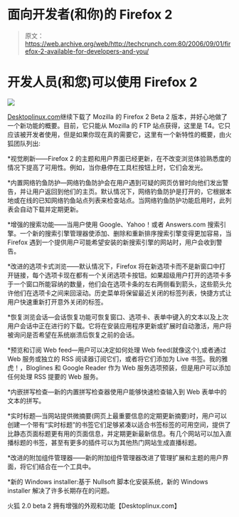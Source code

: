 # 面向开发者(和你)的 Firefox 2

> 原文：<https://web.archive.org/web/http://techcrunch.com:80/2006/09/01/firefox-2-available-for-developers-and-you/>

# 开发人员(和您)可以使用 Firefox 2

![](img/56380fba3d2ddd84b7c45fcdd62d6b78.png)

[Desktoplinux.com](https://web.archive.org/web/20210126022647/http://www.desktoplinux.com/)继续下载了 Mozilla 的 Firefox 2 Beta 2 版本，并好心地做了一个新功能的概要。目前，它只能从 Mozilla 的 FTP 站点获得，这里是 T4。它只应该被开发者使用，但是如果你现在真的需要它，这里有一个新特性的概要，由火狐团队列出:

*视觉刷新——Firefox 2 的主题和用户界面已经更新，在不改变浏览体验熟悉度的情况下提高了可用性。例如，当你悬停在工具栏按钮上时，它们会发光。

*内置网络钓鱼防护—网络钓鱼防护会在用户遇到可疑的网页仿冒时向他们发出警告，并让用户返回到他们的主页。默认情况下，网络钓鱼防护是打开的，它根据本地或在线的已知网络钓鱼站点列表来检查站点。当网络钓鱼防护功能启用时，此列表会自动下载并定期更新。

*增强的搜索功能——当用户使用 Google、Yahoo！或者 Answers.com 搜索引擎。一个新的搜索引擎管理器使添加、删除和重新排序搜索引擎变得更加容易，当 Firefox 遇到一个提供用户可能希望安装的新搜索引擎的网站时，用户会收到警告。

*改进的选项卡式浏览——默认情况下，Firefox 将在新选项卡而不是新窗口中打开链接，每个选项卡现在都有一个关闭选项卡按钮。如果超级用户打开的选项卡多于一个窗口所能容纳的数量，他们会在选项卡条的左右两侧看到箭头，这些箭头允许他们在选项卡之间来回滚动。历史菜单将保留最近关闭的标签列表，快捷方式让用户快速重新打开意外关闭的标签。

*恢复浏览会话—会话恢复功能可恢复窗口、选项卡、表单中键入的文本以及上次用户会话中正在进行的下载。它将在安装应用程序更新或扩展时自动激活，用户将被询问是否希望在系统崩溃后恢复之前的会话。

*预览和订阅 Web feed—用户可以决定如何处理 Web feed(就像这个),或者通过 Web 服务或独立的 RSS 阅读器订阅它们，或者将它们添加为 Live 书签。我的雅虎！，Bloglines 和 Google Reader 作为 Web 服务选项预装，但是用户可以添加任何处理 RSS 提要的 Web 服务。

*内嵌拼写检查—新的内置拼写检查器使用户能够快速检查输入到 Web 表单中的文本的拼写。

*实时标题—当网站提供微摘要(网页上最重要信息的定期更新摘要)时，用户可以创建一个带有“实时标题”的书签它们足够紧凑以适合书签标签的可用空间，提供了比静态页面标题更有用的页面信息，并定期更新最新信息。有几个网站可以加入直播标题的书签，甚至有更多的插件可以为其他热门网站生成直播标题。

*改进的附加组件管理器——新的附加组件管理器改进了管理扩展和主题的用户界面，将它们结合在一个工具中。

*新的 Windows installer:基于 Nullsoft 脚本化安装系统，新的 Windows installer 解决了许多长期存在的问题。

火狐 2.0 beta 2 拥有增强的外观和功能【Desktoplinux.com】